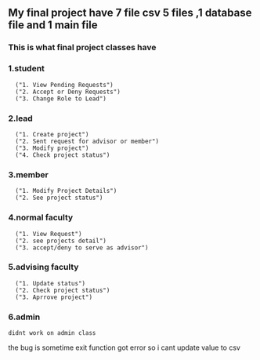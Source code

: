 ## My final project have 7 file csv 5 files ,1 database file and 1 main file

### This is what final project classes have

### 1.student
      ("1. View Pending Requests")
      ("2. Accept or Deny Requests")
      ("3. Change Role to Lead")

### 2.lead
      ("1. Create project")
      ("2. Sent request for advisor or member")
      ("3. Modify project")
      ("4. Check project status")

### 3.member
      ("1. Modify Project Details")
      ("2. See project status")

### 4.normal faculty
      ("1. View Request")
      ("2. see projects detail")
      ("3. accept/deny to serve as advisor")

### 5.advising faculty
      ("1. Update status")
      ("2. Check project status")
      ("3. Aprrove project")


### 6.admin
    didnt work on admin class

the bug is sometime exit function got error so i cant update value to csv

